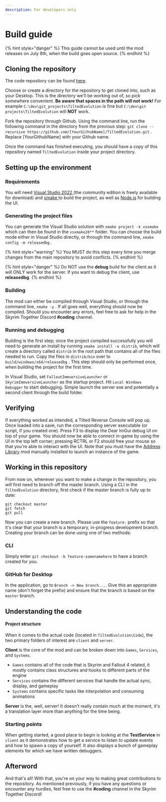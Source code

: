 ```yaml
---
description: For developers only
---
```


# Build guide

{% hint style="danger" %}
This guide cannot be used until the mod releases on July 8th, when the build goes open source.
{% endhint %}

## Cloning the repository

The code repository can be found [here](https://github.com/tiltedphoques/TiltedEvolution).

Choose or create a directory for the repository to get cloned into, such as your Desktop. This is the directory we'll be working out of, so pick somewhere convenient. **Be aware that spaces in the path will not work!** For example `C:\dev\git_projects\TiltedEvolution` is fine but `C:\dev\git projects\TiltedEvolution` will **NOT** work.

Fork the repository through Github. Using the command line, run the following command in the directory from the previous step: `git clone --recursive https://github.com/[YourGithubName]/TiltedEvolution.git` . Replace \[YourGithubName] with your Github name.

Once the command has finished executing, you should have a copy of this repository named `TiltedEvolution` inside your project directory.

## Setting up the environment

### Requirements

You will need [Visual Studio 2022 ](https://www.visualstudio.com/downloads/)(the community edition is freely available for download) and [xmake ](https://xmake.io/#/getting\_started)to build the project, as well as [Node.js](https://nodejs.org/en/) for building the UI.

### Generating the project files

You can generate the Visual Studio solution with `xmake project -k vsxmake` which can then be found in the `vsxmake20**` folder. You can choose the build mode either in Visual Studio directly, or through the command line, `xmake config -m releasedbg` .

{% hint style="warning" %}
You MUST do this step every time you merge changes from the main repository to avoid conflicts.
{% endhint %}

{% hint style="danger" %}
Do NOT use the **debug** build for the client as it will ONLY work for the server. If you want to debug the client, use **releasedbg**.
{% endhint %}

### Building

The mod can either be compiled through Visual Studio, or through the command line, `xmake -y` . If all goes well, everything should now be compiled. Should you encounter any errors, feel free to ask for help in the Skyrim Together Discord **#coding** channel.

### Running and debugging

Building is the first step; once the project compiled successfully you will need to generate an install by running `xmake install -o distrib`, which will create a directory called `distrib` in the root path that contains all of the files needed to run. Copy the files in `distrib/bin` over to `build/windows/x64/releasedbg` . This step should only be performed once, when building the project for the first time.

In Visual Studio, set `FalloutImmversiveLauncher` or `SkyrimImmversiveLauncher` as the startup project. Hit `Local Windows Debugger` to start debugging. Simple launch the server exe and potentially a second client through the build folder.

## Verifying

If everything worked as intended, a Tilted Reverse Console will pop up. Once loaded into a save, run the corresponding server executable (or script, if you created one). Press F3 to display the Dear ImGui debug UI on top of your game. You should now be able to connect in-game by using the UI in the top left corner; pressing RCTRL or F2 should free your mouse so that you're able to interact with the UI. Note that you must have the [Address Library](https://www.nexusmods.com/skyrimspecialedition/mods/32444?tab=files) mod manually installed to launch an instance of the game.

## Working in this repository

From now on, whenever you want to make a change in the repository, you will first need to branch off the master branch. Using a CLI in the `TiltedEvolution` directory, first check if the master branch is fully up to date:

```
git checkout master
git fetch
git pull
```

Now you can create a new branch. Please use the `feature-` prefix so that it's clear that your branch is a temporary, in-progress development branch. Creating your branch can be done using one of two methods:

### CLI

Simply enter `git checkout -b feature-somenamehere` to have a branch created for you.

### GitHub for Desktop

In the application, go to `Branch -> New branch...`. Give this an appropriate name (don't forget the prefix) and ensure that the branch is based on the `master` branch.

## Understanding the code

#### Project structure

When it comes to the actual code (located in `TiltedEvolution\Code`), the two primary folders of interest are `client` and `server`.

**Client** is the core of the mod and can be broken down into `Games`, `Services`, and `Systems`.

* `Games` contains all of the code that is Skyrim and Fallout 4 related, it mostly contains class structures and hooks to different parts of the engine
* `Services` contains the different services that handle the actual sync, display, and gameplay
* `Systems` contains specific tasks like interpolation and consuming animations

**Server** is the, well, server! It doesn't really contain much at the moment, it's a translation layer more than anything for the time being.

### Starting points

When getting started, a good place to begin is looking at the **TestService** in `client` as it demonstrates how to get a service to listen to update events and how to spawn a copy of yourself. It also displays a bunch of gameplay elements for which we have written debuggers.

## Afterword

And that's all! With that, you're on your way to making great contributions to the repository. As mentioned previously, if you have any questions or encounter any hurdles, feel free to use the **#coding** channel in the Skyrim Together Discord!
